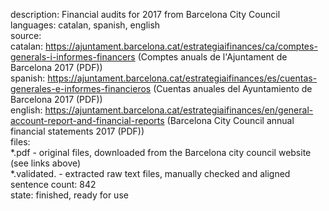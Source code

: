 description: Financial audits for 2017 from Barcelona City Council  
languages: catalan, spanish, english  
source:  
    catalan: https://ajuntament.barcelona.cat/estrategiaifinances/ca/comptes-generals-i-informes-financers (Comptes anuals de l'Ajuntament de Barcelona 2017 (PDF))  
    spanish: https://ajuntament.barcelona.cat/estrategiaifinances/es/cuentas-generales-e-informes-financieros (Cuentas anuales del Ayuntamiento de Barcelona 2017 (PDF))  
    english: https://ajuntament.barcelona.cat/estrategiaifinances/en/general-account-report-and-financial-reports (Barcelona City Council annual financial statements 2017 (PDF))  
files:  
    *.pdf - original files, downloaded from the Barcelona city council website (see links above)  
    *.validated. - extracted raw text files, manually checked and aligned  
sentence count: 842  
state: finished, ready for use  
